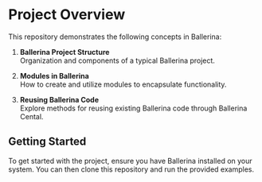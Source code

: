 # Project Overview

This repository demonstrates the following concepts in Ballerina:

1. **Ballerina Project Structure**  
   Organization and components of a typical Ballerina project.

2. **Modules in Ballerina**  
   How to create and utilize modules to encapsulate functionality.

3. **Reusing Ballerina Code**  
   Explore methods for reusing existing Ballerina code through Ballerina Cental.

## Getting Started

To get started with the project, ensure you have Ballerina installed on your system. You can then clone this repository and run the provided examples.
